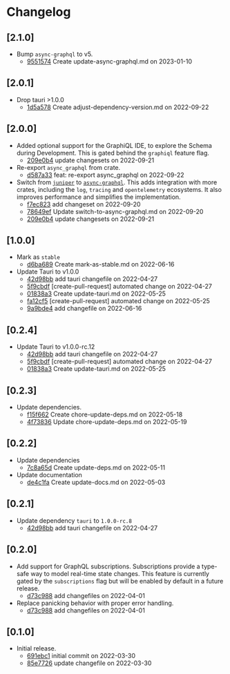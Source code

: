 # Changelog

## \[2.1.0]

- Bump `async-graphql` to v5.
  - [9551574](https://www.github.com/your-org/tauri-plugin-graphql/commit/95515743ca143d68743ae9817865fe31dffd7fd9) Create update-async-graphql.md on 2023-01-10

## \[2.0.1]

- Drop tauri >1.0.0
  - [1d5a578](https://www.github.com/your-org/tauri-plugin-graphql/commit/1d5a578cb4595ee04b9705d448a5fd44f6c61659) Create adjust-dependency-version.md on 2022-09-22

## \[2.0.0]

- Added optional support for the GraphiQL IDE, to explore the Schema during Development. This is gated behind the `graphiql` feature flag.
  - [209e0b4](https://www.github.com/your-org/tauri-plugin-graphql/commit/209e0b416ad6d845f7121e8bf8c270ced4d81be9) update changesets on 2022-09-21
- Re-export `async_graphql` from crate.
  - [d587a33](https://www.github.com/your-org/tauri-plugin-graphql/commit/d587a33674a33a98edffec1b211dcf668905e7b5) feat: re-export async_graphql on 2022-09-22
- Switch from [`juniper`](https://github.com/async-graphql/async-graphql) to [`async-graphql`](https://github.com/graphql-rust/juniper). This adds integration with more crates, including the `log`, `tracing` and `opentelemetry` ecosystems. It also improves performance and simplifies the implementation.
  - [f7ec823](https://www.github.com/your-org/tauri-plugin-graphql/commit/f7ec823ac12cbded1fcc2d27ae0aae7251fe4269) add changeset on 2022-09-20
  - [78649ef](https://www.github.com/your-org/tauri-plugin-graphql/commit/78649ef6e58298876ebcfc5e48977adf31a2f688) Update switch-to-async-graphql.md on 2022-09-20
  - [209e0b4](https://www.github.com/your-org/tauri-plugin-graphql/commit/209e0b416ad6d845f7121e8bf8c270ced4d81be9) update changesets on 2022-09-21

## \[1.0.0]

- Mark as `stable`
  - [d6ba689](https://www.github.com/your-org/tauri-plugin-graphql/commit/d6ba6891a0132ea67fbf58b10b4d500c37592b35) Create mark-as-stable.md on 2022-06-16
- Update Tauri to v1.0.0
  - [42d98bb](https://www.github.com/your-org/tauri-plugin-graphql/commit/42d98bb34ea8d0c350659b669128ad632590131c) add tauri changefile on 2022-04-27
  - [5f9cbdf](https://www.github.com/your-org/tauri-plugin-graphql/commit/5f9cbdf21e3f6d55c5ae41a19751b7d37fc56683) \[create-pull-request] automated change on 2022-04-27
  - [01838a3](https://www.github.com/your-org/tauri-plugin-graphql/commit/01838a3cfb2eba7208e979dad89050902c36e2e7) Create update-tauri.md on 2022-05-25
  - [fa12cf5](https://www.github.com/your-org/tauri-plugin-graphql/commit/fa12cf5756a9d7ccf282a465a0376b09b499cd01) \[create-pull-request] automated change on 2022-05-25
  - [9a9bde4](https://www.github.com/your-org/tauri-plugin-graphql/commit/9a9bde4e8a5bc0b6d792fcf25c3530943ac27fb5) add changefile on 2022-06-16

## \[0.2.4]

- Update Tauri to v1.0.0-rc.12
  - [42d98bb](https://www.github.com/your-org/tauri-plugin-graphql/commit/42d98bb34ea8d0c350659b669128ad632590131c) add tauri changefile on 2022-04-27
  - [5f9cbdf](https://www.github.com/your-org/tauri-plugin-graphql/commit/5f9cbdf21e3f6d55c5ae41a19751b7d37fc56683) \[create-pull-request] automated change on 2022-04-27
  - [01838a3](https://www.github.com/your-org/tauri-plugin-graphql/commit/01838a3cfb2eba7208e979dad89050902c36e2e7) Create update-tauri.md on 2022-05-25

## \[0.2.3]

- Update dependencies.
  - [f15f662](https://www.github.com/your-org/tauri-plugin-graphql/commit/f15f6628a4aee793691b13a9b41c7884abd9c5d0) Create chore-update-deps.md on 2022-05-18
  - [4f73836](https://www.github.com/your-org/tauri-plugin-graphql/commit/4f73836c1843b31009289c47d1951e11a1980a49) Update chore-update-deps.md on 2022-05-19

## \[0.2.2]

- Update dependencies
  - [7c8a65d](https://www.github.com/your-org/tauri-plugin-graphql/commit/7c8a65d2ccdf9ea8f0cced2fc8734ba9aec9d1c0) Create update-deps.md on 2022-05-11
- Update documentation
  - [de4c1fa](https://www.github.com/your-org/tauri-plugin-graphql/commit/de4c1fa22fbaaa84f786f92568bc4a52201a3a2d) Create update-docs.md on 2022-05-03

## \[0.2.1]

- Update dependency `tauri` to `1.0.0-rc.8`
  - [42d98bb](https://www.github.com/your-org/tauri-plugin-graphql/commit/42d98bb34ea8d0c350659b669128ad632590131c) add tauri changefile on 2022-04-27

## \[0.2.0]

- Add support for GraphQL subscriptions. Subscriptions provide a type-safe way to model real-time state changes. This feature is currently gated by the `subscriptions` flag but will be enabled by default in a future release.
  - [d73c988](https://www.github.com/your-org/tauri-plugin-graphql/commit/d73c988230b5616dd3ce77c782a39cdfd2d10a8c) add changefiles on 2022-04-01
- Replace panicking behavior with proper error handling.
  - [d73c988](https://www.github.com/your-org/tauri-plugin-graphql/commit/d73c988230b5616dd3ce77c782a39cdfd2d10a8c) add changefiles on 2022-04-01

## \[0.1.0]

- Initial release.
  - [691ebc1](https://www.github.com/your-org/tauri-plugin-graphql/commit/691ebc16f90aba3f0d33ca6b2dadb0552b098239) initial commit on 2022-03-30
  - [85e7726](https://www.github.com/your-org/tauri-plugin-graphql/commit/85e7726dd7e55b70c7bc739835d4ff08685fe220) update changefile on 2022-03-30
